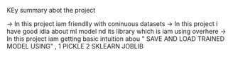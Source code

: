 KEy summary abot the project 

-> In this project iam friendlly with coninuous datasets 
-> In this project i have good idia about ml model nd its library which is iam using overhere 
-> In this project iam getting basic intuition abou " SAVE AND LOAD TRAINED MODEL USING" ,
1 PICKLE
2 SKLEARN JOBLIB
